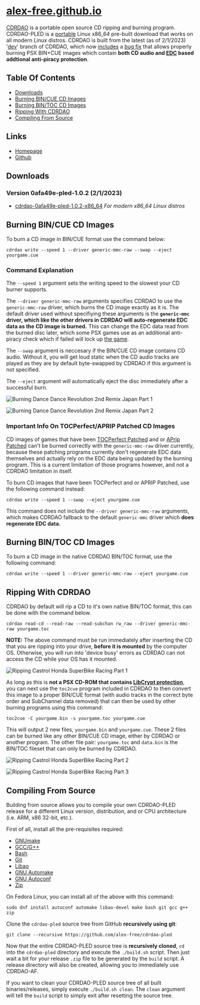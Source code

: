 # [alex-free.github.io](https://alex-free.github.io)

[CDRDAO](https://cdrdao.sourceforge.net/) is a portable open source CD ripping and burning program. CDRDAO-PLED is a [portable](https://alex-free.github.io/pled) Linux x86_64 pre-built download that works on all modern Linux distros. CDRDAO is built from the latest (as of 2/1/2023) '[dev](https://github.com/cdrdao/cdrdao/tree/dev)' branch of CDRDAO, which now [includes](https://github.com/cdrdao/cdrdao/blob/0afa49e7c295fcbca2cb1e65d6c590c39927c6e8/ChangeLog#L13) a [bug fix](https://github.com/cdrdao/cdrdao/pull/14) that allows properly burning PSX BIN+CUE images which contain **both CD audio and [EDC](https://alex-free.github.io/tonyhax-international/anti-piracy-bypass.html#games-with-edc-protection) based addtional anti-piracy protection**.  

## Table Of Contents

*   [Downloads](#downloads)
*   [Burning BIN/CUE CD Images](#burning-bincue-cd-images)
*   [Burning BIN/TOC CD Images](#burning-bintoc-cd-images)
*   [Ripping With CDRDAO](#ripping-with-cdrdao)
*   [Compiling From Source](#compiling-from-source)

## Links

*	[Homepage](https://alex-free.github.io/cdrdao)
*	[Github](https://github.com/alex-free/cdrdao-pled)

## Downloads

### Version 0afa49e-pled-1.0.2 (2/1/2023)

*	[cdrdao-0afa49e-pled-1.0.2-x86\_64](https://github.com/alex-free/cdrdao-pled/releases/download/v1.0.2-pled/cdrdao-0afa49e-pled-1.0.2-x86_64.zip) _For modern x86_64 Linux distros_

## Burning BIN/CUE CD Images

To burn a CD image in BIN/CUE format use the command below:

`cdrdao write --speed 1 --driver generic-mmc-raw --swap --eject yourgame.cue`

### Command Explanation

The `--speed 1` argument sets the writing speed to the slowest your CD burner supports.

The `--driver generic-mmc-raw` arguments specifies CDRDAO to use the `generic-mmc-raw` driver, which burns the CD image exactly as it is. The default driver used without specifiying these arguments is the **`generic-mmc` driver, which like the other drivers in CDRDAO will auto-regenerate EDC data as the CD image is burned.** This can change the EDC data read from the burned disc later, which some PSX games use as an additional anti-piracy check which if failed will lock up [the game](https://alex-free.github.io/tonyhax-international/anti-piracy-bypass.html#games-with-edc-protection).

The `--swap` argument is neccesary if the BIN/CUE CD image contains CD audio. Without it, you will get loud static when the CD audio tracks are played as they are by default byte-swapped by CDRDAO if this argument is not specified.

The `--eject` argument will automatically eject the disc immediately after a successful burn.

![Burning Dance Dance Revolution 2nd Remix Japan Part 1](images/burn-ddr2-japan-1.png)

![Burning Dance Dance Revolution 2nd Remix Japan Part 2](images/burn-ddr2-japan-2.png)

### Important Info On TOCPerfect/APRIP Patched CD Images

CD images of games that have been [TOCPerfect Patched](https://alex-free.github.io/ps1demoswap) and or [APrip Patched](https://alex-free.github.io/aprip/#patching-the-cd-image) can't be burned correctly with the `generic-mmc-raw` driver currently, because these patching programs currently don't regenerate EDC data themselves and actually rely on the EDC data being updated by the burning program. This is a current limitation of those programs however, and not a CDRDAO limitation in itself.

To burn CD images that have been TOCPerfect and or APRIP Patched, use the following command instead:

`cdrdao write --speed 1 --swap --eject yourgame.cue`

This command does not include the `--driver generic-mmc-raw` arguments, which makes CDRDAO fallback to the default `generic-mmc` driver which **does regenerate EDC data.**

## Burning BIN/TOC CD Images

To burn a CD image in the native CDRDAO BIN/TOC format, use the following command:

`cdrdao write --speed 1 --driver generic-mmc-raw --eject yourgame.cue`

## Ripping With CDRDAO

CDRDAO by default will rip a CD to it's own native BIN/TOC format, this can be done with the command below.

`cdrdao read-cd --read-raw --read-subchan rw_raw --driver generic-mmc-raw yourgame.toc`

**NOTE:** The above command must be run immediately after inserting the CD that you are ripping into your drive, **before it is mounted** by the computer OS. Otherwise, you will run into 'device busy' errors as CDRDAO can not access the CD while your OS has it mounted.

![Ripping Castrol Honda SuperBike Racing Part 1](images/ripping-castrol-honda-superbike-racing-japan-1.png)

As long as this is **not a PSX CD-ROM that contains [LibCrypt protection](https://alex-free.github.io/tonyhax-international/anti-piracy-bypass.html#libcrypt)**, you can next use the `toc2cue` program included in CDRDAO to then convert this image to a proper BIN/CUE format (with audio tracks in the correct byte order and SubChannel data removed) that can then be used by other burning programs using this command:

`toc2cue -C yourgame.bin -s yourgame.toc yourgame.cue`

This will output 2 new files, `yourgame.bin` and `yourgame.cue`. These 2 files can be burned like any other BIN/CUE CD image, either by CDRDAO or another program. The other file pair: `yourgame.toc` and `data.bin` is the BIN/TOC fileset that can only be burned by CDRDAO.

![Ripping Castrol Honda SuperBike Racing Part 2](images/ripping-castrol-honda-superbike-racing-japan-2.png)

![Ripping Castrol Honda SuperBike Racing Part 3](images/ripping-castrol-honda-superbike-racing-japan-3.png)

## Compiling From Source

Building from source allows you to compile your own CDRDAO-PLED release for a different Linux version, distribution, and or CPU architecture (i.e. ARM, x86 32-bit, etc.).

First of all, install all the pre-requisites required:

*   [GNUmake](https://www.gnu.org/software/make/)
*   [GCC/G++](https://www.gnu.org/software/gcc)
*   [Bash](https://www.gnu.org/software/bash)
*   [Git](https://git-scm.com/)
*   [Libao](https://xiph.org/ao/)
*   [GNU Automake](https://www.gnu.org/software/automake/)
*   [GNU Autoconf](https://www.gnu.org/software/autoconf/)
*   [Zip](https://infozip.sourceforge.net/)

On Fedora Linux, you can install all of the above with this command:

`sudo dnf install autoconf automake libao-devel make bash git gcc g++ zip`

Clone the `cdrdao-pled` source tree from GitHub **recursively using git**:

    git clone --recursive https://github.com/alex-free/cdrdao-pled

Now that the entire CDRDAO-PLED source tree is **recursively cloned**, `cd` into the `cdrdao-pled` directory and execute the `./build.sh` script. Then just wait a bit for your release `.zip` file to be generated by the `build` script. A release directory will also be created, allowing you to immediately use CDRDAO-AF.

If you want to clean your CDRDAO-PLED source tree of all built binaries/releases, simply execute `./build.sh clean`. The `clean` argument will tell the `build` script to simply exit after resetting the source tree.
